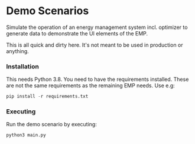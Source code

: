  

# Demo Scenarios

Simulate the operation of an energy management system incl. optimizer to generate data to demonstrate the UI elements of the EMP. 

This is all quick and dirty here. It's not meant to be used in production or anything.

### Installation

This needs Python 3.8. You need to have the requirements installed. These are not the same requirements as the remaining EMP needs. Use e.g:

```python
pip install -r requirements.txt
```

### Executing

Run the demo scenario by executing:

```python
python3 main.py
```




